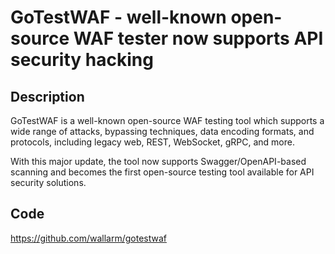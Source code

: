 # GoTestWAF - well-known open-source WAF tester now supports API security hacking

## Description
GoTestWAF is a well-known open-source WAF testing tool which supports a wide range of attacks, bypassing techniques, data encoding formats, and protocols, including legacy web, REST, WebSocket, gRPC, and more.

With this major update, the tool now supports Swagger/OpenAPI-based scanning and becomes the first open-source testing tool available for API security solutions.

## Code
https://github.com/wallarm/gotestwaf
